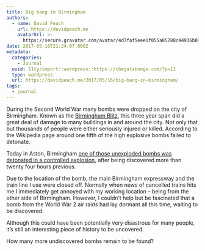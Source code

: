 ```yaml
---
title: Big bang in Birmingham
authors:
  - name: David Peach
    url: https://davidpeach.me
    avatarUrl: >-
      https://secure.gravatar.com/avatar/4d7faf5eee1f055a85788c44936b8995eaab6dfb004e7854ec747ccb272e91ee?s=96&d=mm&r=g
date: 2017-05-16T21:24:07.000Z
metadata:
  categories:
    - Journal
  uuid: 11ty/import::wordpress::https://chegalabonga.com/?p=11
  type: wordpress
  url: https://davidpeach.me/2017/05/16/big-bang-in-birmingham/
tags:
  - journal
---
```

During the Second World War many bombs were dropped on the city of Birmingham. Known as the [Birmingham Blitz](https://en.wikipedia.org/wiki/Birmingham_Blitz), this three year span did a great deal of damage to many buildings in and around the city. Not only that but thousands of people were either seriously injured or killed. According to the Wikipedia page around one fifth of the high explosive bombs failed to detonate.

Today in Aston, Birmingham [one of those unexploded bombs was detonated in a controlled explosion](http://www.birminghammail.co.uk/news/midlands-news/two-days-chaos-full-story-13044258), after being discovered more than twenty four hours previous.

Due to the location of the bomb, the main Birmingham expressway and the train line I use were closed off. Normally when news of cancelled trains hits me I immediately get annoyed with my working location – being from the other side of Birmingham. However, I couldn’t help but be fascinated that a bomb from the World War 2 air raids had lay dormant all this time, waiting to be discovered.

Although this could have been potentially very disastrous for many people, it’s still an interesting piece of history to be uncovered.

How many more undiscovered bombs remain to be found?